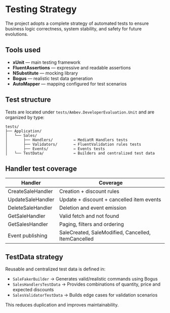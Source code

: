 # Testing Strategy

The project adopts a complete strategy of automated tests to ensure business logic correctness, system stability, and safety for future evolutions.

## Tools used

- **xUnit** — main testing framework
- **FluentAssertions** — expressive and readable assertions
- **NSubstitute** — mocking library
- **Bogus** — realistic test data generation
- **AutoMapper** — mapping configured for test scenarios

## Test structure

Tests are located under `tests/Ambev.DeveloperEvaluation.Unit` and are organized by type:

```
tests/
├── Application/
│   └── Sales/
│       ├── Handlers/         → MediatR Handlers tests
│       ├── Validators/       → FluentValidation rules tests
│       ├── Events/           → Events tests
│   └── TestData/             → Builders and centralized test data
```

## Handler test coverage

| Handler                | Coverage                                            |
|------------------------|-----------------------------------------------------|
| CreateSaleHandler      | Creation + discount rules                           |
| UpdateSaleHandler      | Update + discount + cancelled item events           |
| DeleteSaleHandler      | Deletion and event emission                         |
| GetSaleHandler         | Valid fetch and not found                           |
| GetSalesHandler        | Paging, filters and ordering                        |
| Event publishing       | SaleCreated, SaleModified, Cancelled, ItemCancelled |

## TestData strategy

Reusable and centralized test data is defined in:

- `SaleFakerBuilder` → Generates valid/realistic commands using Bogus
- `SalesHandlersTestData` → Provides combinations of quantity, price and expected discounts
- `SalesValidatorTestData` → Builds edge cases for validation scenarios

This reduces duplication and improves maintainability.
